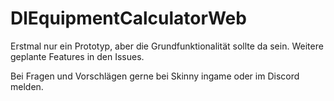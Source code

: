 # DlEquipmentCalculatorWeb

Erstmal nur ein Prototyp, aber die Grundfunktionalität sollte da sein. Weitere geplante Features in den Issues.

Bei Fragen und Vorschlägen gerne bei Skinny ingame oder im Discord melden.
